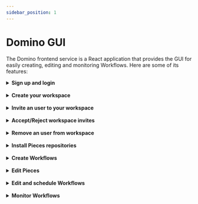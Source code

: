 ```yaml
---
sidebar_position: 1
---
```


# Domino GUI

The Domino frontend service is a React application that provides the GUI for easily creating, editing and monitoring Workflows. Here are some of its features:


<details>
    <summary>
        <strong>Sign up and login</strong>
    </summary>
    <br/>
    Sign up and login to use the Domino platform. 
    <br/>


![Sign-up](/img/domino_components/gui/signup.gif)

</details>

<br/>

<details>
    <summary>
        <strong>Create your workspace</strong>
    </summary>
    <br/>
    Create a new workspace and add your github access token.
    <br/>

![Create-workspace](/img/domino_components/gui/create-workspace.gif)
</details>

<br/>

<details>
    <summary>
        <strong>Invite an user to your workspace</strong>
    </summary>
    <br/>
    In Domino UI you can create different workspaces and invite other users to collaborate with you.
    For each workspace you can select the users that will have access to it and the pieces repositories you want to install on it.
    <br/>

![Invite User](/img/domino_components/gui/invite-to-workspace.gif)

</details>

<br/>

<details>
    <summary>
        <strong>Accept/Reject workspace invites</strong>
    </summary>
    <br/>
    When you are invited to a workspace, you will see the workspace invite in the workspaces page.
    You can accept or reject an invite.
    <br/>

![Accept Invite](/img/domino_components/gui/accept-invite.gif)

</details>

<br/>

<details>
    <summary>
        <strong>Remove an user from workspace</strong>
    </summary>
    <br/>
    If you are the owner of a workspace, you can remove an user from it.
    <br/>

![Remove user](/img/domino_components/gui/remove-user-from-workspace.gif)

<br/>
If you are not the owner, you can leave the workspace by yourself.
<br/>


![Leaving Workspace](/img/domino_components/gui/leaving-workspace.gif)

</details>

<br/>

<details>
    <summary>
        <strong>Install Pieces repositories</strong>
    </summary>
    <br/>
    Install bundles of Pieces to your Domino Workspaces direclty from Github repositories, and use them in your Workflows. 
    <br/>

![Add Pieces](/img/domino_components/gui/add-pieces-to-workspace.gif)
</details>

<br/>

<details>
    <summary>
        <strong>Create Workflows</strong>
    </summary>
    <br/>
    Create Workflows by dragging and dropping Pieces to the canvas, and connecting them. 
    <br/>

![Domino create workflow](/img/intro/create-workflow.gif)
</details>

<br/>

<details>
    <summary>
        <strong>Edit Pieces</strong>
    </summary>
    <br/>
    Edit Pieces by changing their input. Outputs from upstream Pieces are automatically available as inputs for downstream Pieces. Pieces can pass forward any type of data, from simple strings to heavy files, all automatically handled by Domino shared storage system.
    <br/>

![Upstream Value](/img/domino_components/gui/upstream-value.gif)
</details>

<br/>

<details>
    <summary>
        <strong>Edit and schedule Workflows</strong>
    </summary>
    <br/>
    Schedule Workflows to run periodically, at a specific date/time, or trigger them manually, and select the the shared storage service.
    <br/>

![Settings workflow](/img/domino_components/gui/settings-workflow.gif)
</details>

<br/>

<details>
    <summary>
        <strong>Monitor Workflows</strong>
    </summary>
    <br/>
    Monitor Workflows in real time, including the status of each Piece, the logs and results of each run.
    <br/>

![Run Workflow](/img/domino_components/gui/run-workflow.gif)
</details>

<br/>